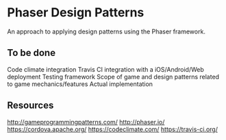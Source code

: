 # Phaser Design Patterns
An approach to applying design patterns using the Phaser framework.

## To be done
Code climate integration
Travis CI integration with a iOS/Android/Web deployment
Testing framework
Scope of game and design patterns related to game mechanics/features
Actual implementation

## Resources
http://gameprogrammingpatterns.com/
http://phaser.io/
https://cordova.apache.org/
https://codeclimate.com/
https://travis-ci.org/
